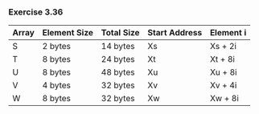 ### Exercise 3.36

| Array | Element Size | Total Size | Start Address | Element i |
| ----- | ------------ | ---------- | ------------- | --------- |
| S     | 2 bytes      | 14 bytes   | Xs            | Xs + 2i   |
| T     | 8 bytes      | 24 bytes   | Xt            | Xt + 8i   |
| U     | 8 bytes      | 48 bytes   | Xu            | Xu + 8i   |
| V     | 4 bytes      | 32 bytes   | Xv            | Xv + 4i   |
| W     | 8 bytes      | 32 bytes   | Xw            | Xw + 8i   |
